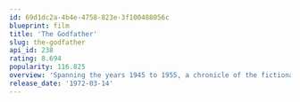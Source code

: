 ```yaml
---
id: 69d1dc2a-4b4e-4758-823e-3f100488056c
blueprint: film
title: 'The Godfather'
slug: the-godfather
api_id: 238
rating: 8.694
popularity: 116.825
overview: 'Spanning the years 1945 to 1955, a chronicle of the fictional Italian-American Corleone crime family. When organized crime family patriarch, Vito Corleone barely survives an attempt on his life, his youngest son, Michael steps in to take care of the would-be killers, launching a campaign of bloody revenge.'
release_date: '1972-03-14'
---
```

